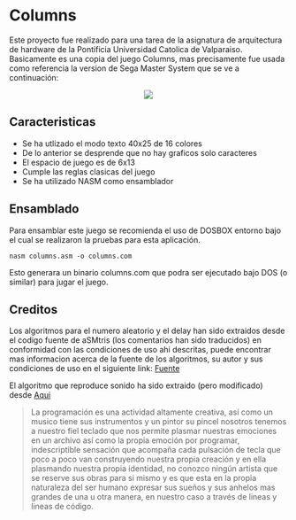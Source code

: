 # Columns

Este proyecto fue realizado para una tarea de la asignatura de arquitectura de hardware de la Pontificia Universidad Catolica
de Valparaiso. Basicamente es una copia del juego Columns, mas precisamente fue usada como referencia la version de Sega
Master System que se ve a continuación:

<p align='center'> <img src='http://www.sega-16.com/wp-content/uploads/2011/10/Hands-On-Columns-Master-System-2.gif'/> </p>

## Caracteristicas

  - Se ha utlizado el modo texto 40x25 de 16 colores
  - De lo anterior se desprende que no hay graficos solo caracteres
  - El espacio de juego es de 6x13
  - Cumple las reglas clasicas del juego
  - Se ha utilizado NASM como ensamblador

## Ensamblado

Para ensamblar este juego se recomienda el uso de DOSBOX entorno bajo el cual se realizaron la pruebas para
esta aplicación.

    nasm columns.asm -o columns.com

 Esto generara un binario columns.com que podra ser ejecutado bajo DOS (o similar) para jugar el juego.


## Creditos

Los algoritmos para el numero aleatorio y el delay han sido extraidos desde el codigo fuente de aSMtris (los comentarios han sido traducidos) en conformidad con las condiciones de uso ahi descritas, puede encontrar mas informacion acerca de la fuente
de los algoritmos, su autor y sus condiciones de uso en el siguiente link: [Fuente](http://sebastianmihai.com/main.php?t=96&n=aSMtris-Tetris-in-assembly-language-x86-16-bit)

El algoritmo que reproduce sonido ha sido extraido (pero modificado) desde [Aqui](http://www.edaboard.com/thread182595.html)

> La programación es una actividad altamente creativa, así como un musico tiene sus instrumentos y un pintor su pincel 
> nosotros tenemos a nuestro fiel teclado que nos permite plasmar nuestras emociones en un archivo así como la propia 
> emoción  por programar, indescriptible sensación que acompaña cada pulsación de tecla que poco a poco van construyendo
> nuestra propia creación y en ella plasmando nuestra propia identidad, no conozco ningún artista que se reserve sus obras
> para si mismo y es que esta en la propia naturaleza del ser humano expresar sus sueños y sus anhelos mas grandes de una
> u otra manera, en nuestro caso  a través de lineas y lineas de código.
